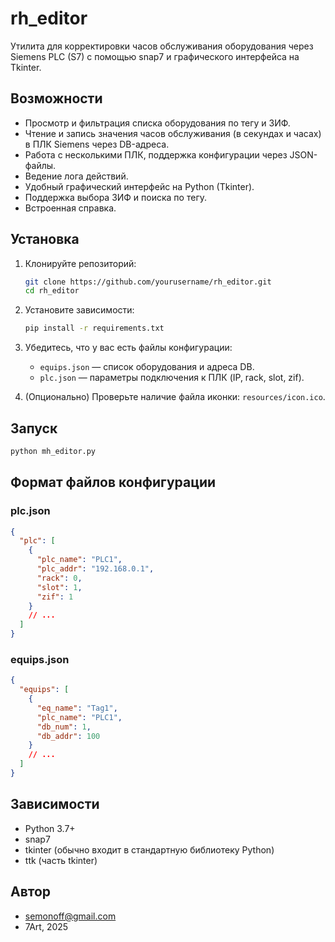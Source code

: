 # rh_editor

Утилита для корректировки часов обслуживания оборудования через Siemens PLC (S7) с помощью snap7 и графического интерфейса на Tkinter.

## Возможности

- Просмотр и фильтрация списка оборудования по тегу и ЗИФ.
- Чтение и запись значения часов обслуживания (в секундах и часах) в ПЛК Siemens через DB-адреса.
- Работа с несколькими ПЛК, поддержка конфигурации через JSON-файлы.
- Ведение лога действий.
- Удобный графический интерфейс на Python (Tkinter).
- Поддержка выбора ЗИФ и поиска по тегу.
- Встроенная справка.

## Установка

1. Клонируйте репозиторий:
   ```sh
   git clone https://github.com/yourusername/rh_editor.git
   cd rh_editor
   ```

2. Установите зависимости:
   ```sh
   pip install -r requirements.txt
   ```

3. Убедитесь, что у вас есть файлы конфигурации:
   - `equips.json` — список оборудования и адреса DB.
   - `plc.json` — параметры подключения к ПЛК (IP, rack, slot, zif).

4. (Опционально) Проверьте наличие файла иконки: `resources/icon.ico`.

## Запуск

```sh
python mh_editor.py
```

## Формат файлов конфигурации

### plc.json

```json
{
  "plc": [
    {
      "plc_name": "PLC1",
      "plc_addr": "192.168.0.1",
      "rack": 0,
      "slot": 1,
      "zif": 1
    }
    // ...
  ]
}
```

### equips.json

```json
{
  "equips": [
    {
      "eq_name": "Tag1",
      "plc_name": "PLC1",
      "db_num": 1,
      "db_addr": 100
    }
    // ...
  ]
}
```

## Зависимости

- Python 3.7+
- snap7
- tkinter (обычно входит в стандартную библиотеку Python)
- ttk (часть tkinter)

## Автор

- semonoff@gmail.com
- 7Art, 2025
